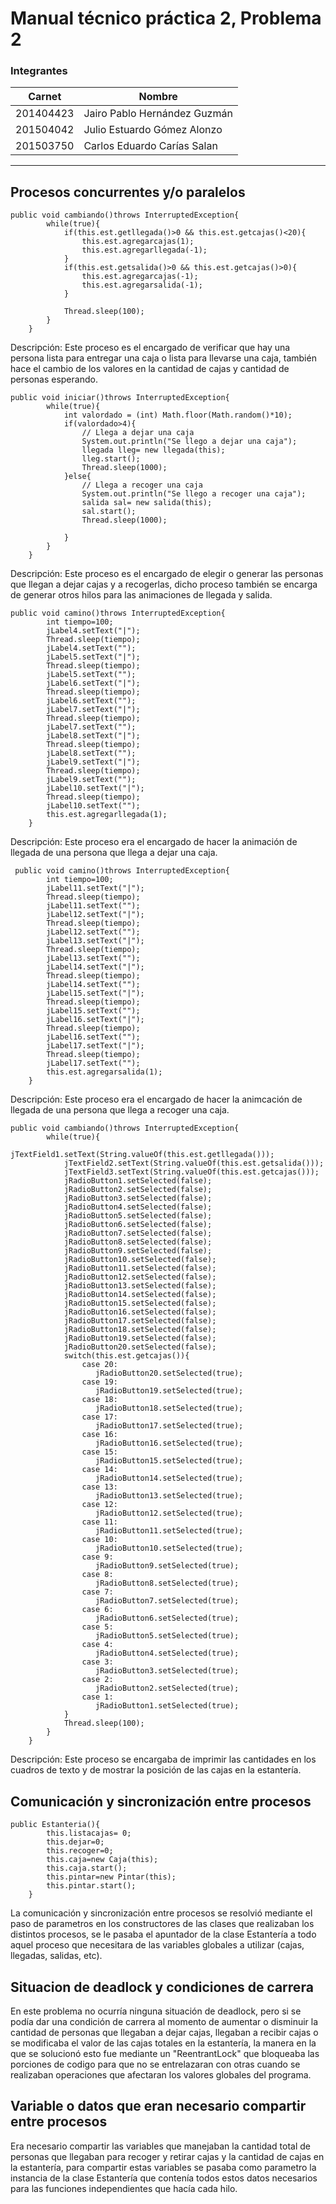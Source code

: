 # Manual técnico práctica 2, Problema  2
### Integrantes
| Carnet | Nombre |
| ------ | ------ |
| 201404423 | Jairo Pablo Hernández Guzmán |
| 201504042 | Julio Estuardo Gómez Alonzo  |
| 201503750 | Carlos Eduardo Carías Salan |

___

## Procesos concurrentes y/o paralelos

```
public void cambiando()throws InterruptedException{
        while(true){
            if(this.est.getllegada()>0 && this.est.getcajas()<20){
                this.est.agregarcajas(1);
                this.est.agregarllegada(-1);
            }
            if(this.est.getsalida()>0 && this.est.getcajas()>0){
                this.est.agregarcajas(-1);
                this.est.agregarsalida(-1);
            }
            
            Thread.sleep(100);
        }
    }
```
Descripción: Este proceso es el encargado de verificar que hay una persona lista para entregar una caja o lista para llevarse una caja, también hace el cambio de los valores en la cantidad de cajas y cantidad de personas esperando.

```
public void iniciar()throws InterruptedException{
        while(true){
            int valordado = (int) Math.floor(Math.random()*10);
            if(valordado>4){
                // Llega a dejar una caja
                System.out.println("Se llego a dejar una caja");
                llegada lleg= new llegada(this);
                lleg.start();
                Thread.sleep(1000);
            }else{
                // Llega a recoger una caja
                System.out.println("Se llego a recoger una caja");                
                salida sal= new salida(this);
                sal.start();
                Thread.sleep(1000);
                
            }
        }
    }
```
Descripción: Este proceso es el encargado de elegir o generar las personas que llegan a dejar cajas y a recogerlas, dicho proceso también se encarga de generar otros hilos para las animaciones de llegada y salida.

```
public void camino()throws InterruptedException{
        int tiempo=100;
        jLabel4.setText("|");
        Thread.sleep(tiempo);
        jLabel4.setText("");
        jLabel5.setText("|");
        Thread.sleep(tiempo);
        jLabel5.setText("");
        jLabel6.setText("|");
        Thread.sleep(tiempo);
        jLabel6.setText("");
        jLabel7.setText("|");
        Thread.sleep(tiempo);
        jLabel7.setText("");
        jLabel8.setText("|");
        Thread.sleep(tiempo);
        jLabel8.setText("");
        jLabel9.setText("|");
        Thread.sleep(tiempo);
        jLabel9.setText("");
        jLabel10.setText("|");
        Thread.sleep(tiempo);
        jLabel10.setText("");
        this.est.agregarllegada(1);
    }
```

Descripción: Este proceso era el encargado de hacer la animación de llegada de una persona que llega a dejar una caja.

```
 public void camino()throws InterruptedException{
        int tiempo=100;
        jLabel11.setText("|");
        Thread.sleep(tiempo);
        jLabel11.setText("");
        jLabel12.setText("|");
        Thread.sleep(tiempo);
        jLabel12.setText("");
        jLabel13.setText("|");
        Thread.sleep(tiempo);
        jLabel13.setText("");
        jLabel14.setText("|");
        Thread.sleep(tiempo);
        jLabel14.setText("");
        jLabel15.setText("|");
        Thread.sleep(tiempo);
        jLabel15.setText("");
        jLabel16.setText("|");
        Thread.sleep(tiempo);
        jLabel16.setText("");
        jLabel17.setText("|");
        Thread.sleep(tiempo);
        jLabel17.setText("");
        this.est.agregarsalida(1);
    }
```
Descripción: Este proceso era el encargado de hacer la animcación de llegada de una persona que llega a recoger una caja.

```
public void cambiando()throws InterruptedException{
        while(true){
            jTextField1.setText(String.valueOf(this.est.getllegada()));
            jTextField2.setText(String.valueOf(this.est.getsalida()));
            jTextField3.setText(String.valueOf(this.est.getcajas()));
            jRadioButton1.setSelected(false);
            jRadioButton2.setSelected(false);
            jRadioButton3.setSelected(false);
            jRadioButton4.setSelected(false);
            jRadioButton5.setSelected(false);
            jRadioButton6.setSelected(false);
            jRadioButton7.setSelected(false);
            jRadioButton8.setSelected(false);
            jRadioButton9.setSelected(false);
            jRadioButton10.setSelected(false);
            jRadioButton11.setSelected(false);
            jRadioButton12.setSelected(false);
            jRadioButton13.setSelected(false);
            jRadioButton14.setSelected(false);
            jRadioButton15.setSelected(false);
            jRadioButton16.setSelected(false);
            jRadioButton17.setSelected(false);
            jRadioButton18.setSelected(false);
            jRadioButton19.setSelected(false);
            jRadioButton20.setSelected(false);
            switch(this.est.getcajas()){
                case 20:
                   jRadioButton20.setSelected(true);
                case 19:
                   jRadioButton19.setSelected(true);
                case 18:
                   jRadioButton18.setSelected(true);
                case 17:
                   jRadioButton17.setSelected(true);
                case 16:
                   jRadioButton16.setSelected(true);
                case 15:
                   jRadioButton15.setSelected(true);
                case 14:
                   jRadioButton14.setSelected(true);
                case 13:
                   jRadioButton13.setSelected(true);
                case 12:
                   jRadioButton12.setSelected(true);
                case 11:
                   jRadioButton11.setSelected(true);
                case 10:
                   jRadioButton10.setSelected(true);
                case 9:
                   jRadioButton9.setSelected(true);
                case 8:
                   jRadioButton8.setSelected(true);
                case 7:
                   jRadioButton7.setSelected(true);
                case 6:
                   jRadioButton6.setSelected(true);
                case 5:
                   jRadioButton5.setSelected(true);
                case 4:
                   jRadioButton4.setSelected(true);
                case 3:
                   jRadioButton3.setSelected(true);
                case 2:
                   jRadioButton2.setSelected(true);
                case 1:
                   jRadioButton1.setSelected(true);
            }
            Thread.sleep(100);
        }
    }
```
Descripción: Este proceso se encargaba de imprimir las cantidades en los cuadros de texto y de mostrar la posición de las cajas en la estantería.

## Comunicación y sincronización entre procesos


```
public Estanteria(){
        this.listacajas= 0;
        this.dejar=0;
        this.recoger=0;
        this.caja=new Caja(this);
        this.caja.start();
        this.pintar=new Pintar(this);
        this.pintar.start();
    }
```
La comunicación y sincronización entre procesos se resolvió mediante el paso de parametros en los constructores de las clases que realizaban los distintos procesos, se le pasaba el apuntador de la clase Estantería a todo aquel proceso que necesitara de las variables globales a utilizar (cajas, llegadas, salidas, etc).


## Situacion de deadlock y condiciones de carrera


En este problema no ocurría ninguna situación de deadlock, pero si se podía dar una condición de carrera al momento de aumentar o disminuir la cantidad de personas que llegaban a dejar cajas, llegaban a recibir cajas o se modificaba el valor de las cajas totales en la estantería, la manera en la que se solucionó esto fue mediante un "ReentrantLock" que bloqueaba las porciones de codigo para que no se entrelazaran con otras cuando se realizaban operaciones que afectaran los valores globales del programa.


## Variable o datos que eran necesario compartir entre procesos


Era necesario compartir las variables que manejaban la cantidad total de personas que llegaban para recoger y retirar cajas y la cantidad de cajas en la estantería, para compartir estas variables se pasaba como parametro la instancia de la clase Estantería que contenía todos estos datos necesarios para las funciones independientes que hacía cada hilo.


